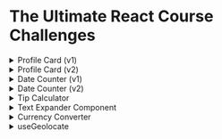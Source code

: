 # The Ultimate React Course Challenges

<details>
    <summary style="font-size: 14px">Profile Card (v1)</summary>
    <img alt="chal-1.png" src="assets/chal-1.png"/>
</details>

<details>
    <summary style="font-size: 14px">Profile Card (v2)</summary>
    <img alt="chal-2.png" src="assets/chal-2.png"/>
</details>

<details>
    <summary style="font-size: 14px">Date Counter (v1)</summary>
    <img alt="chal-3.png" src="assets/chal-3.png">
</details>

<details>
    <summary style="font-size: 14px">Date Counter (v2)</summary>
    <img alt="chal-4.png" src="assets/chal-4.png">
</details>

<details>
    <summary style="font-size: 14px">Tip Calculator</summary>
    <img alt="chal-5.png" src="assets/chal-5.png">
</details>

<details>
    <summary style="font-size: 14px">Text Expander Component</summary>
    <img alt="chal-6.png" src="assets/chal-6.png">
</details>

<details>
    <summary style="font-size: 14px">Currency Converter</summary>
    <img alt="chal-7.png" src="assets/chal-7.png">
</details>

<details>
    <summary style="font-size: 14px">useGeolocate</summary>
    <img alt="chal-8.png" src="assets/chal-8.png">
</details>
